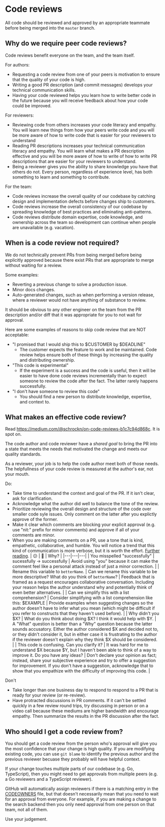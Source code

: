 # Code reviews

All code should be reviewed and approved by an appropriate teammate before being merged into the `master` branch.

## Why do we require peer code reviews?

Code reviews benefit everyone on the team, and the team itself.

For authors:

- Requesting a code review from one of your peers is motivation to ensure that the quality of your code is high.
- Writing a good PR description (and commit messages) develops your technical communication skills.
- Having your code reviewed helps you learn how to write better code in the future because you will receive feedback about how your code could be improved.

For reviewers:

- Reviewing code from others increases your code literacy and empathy. You will learn new things from how your peers write code and you will be more aware of how to write code that is easier for your reviewers to understand
- Reading PR descriptions increases your technical communication literacy and empathy. You will learn what makes a PR description effective and you will be more aware of how to write of how to write PR descriptions that are easier for your reviewers to understand.
- Being a reviewer gives you the ability to share knowledge you have that others do not. Every person, regardless of experience level, has both something to learn and something to contribute.

For the team:

- Code reviews increase the overall quality of our codebase by catching design and implementation defects before changes ship to customers.
- Code reviews increase the overall consistency of our codebase by spreading knowledge of best practices and eliminating anti-patterns.
- Code reviews distribute domain expertise, code knowledge, and ownership across the team so development can continue when people are unavailable (e.g. vacation).

## When is a code review not required?

We do not technically prevent PRs from being merged before being explicitly approved because there exist PRs that are appropriate to merge without waiting for a review.

Some examples:

- Reverting a previous change to solve a production issue.
- Minor docs changes.
- Auto-generated changes, such as when performing a version release, where a reviewer would not have anything of substance to review.

It should be obvious to any other engineer on the team from the PR description and/or diff that it was appropriate for you to not wait for approval.

Here are some examples of reasons to skip code review that are NOT acceptable:

- "I promised that I would ship this to $CUSTOMER by $DEADLINE"
    - The customer expects the feature to work and be maintained. Code review helps ensure both of these things by increasing the quality and distributing ownership.
- "This code is experimental"
    - If the experiment is a success and the code is useful, then it will be easier to have done code reviews incrementally than to expect someone to review the code after the fact. The latter rarely happens successfully.
- "I don't have someone to review this code"
    - You should find a new person to distribute knowledge, expertise, and context to.

## What makes an effective code review?

Read https://medium.com/@schrockn/on-code-reviews-b1c7c94d868c. It is spot on.

The code author and code reviewer have a _shared goal_ to bring the PR into a state that meets the needs that motivated the change and meets our quality standards.

As a reviewer, your job is to help the code author meet both of those needs. The helpfullness of your code review is measured at the author's ear, not your mouth.

Do:

- Take time to understand the context and goal of the PR. If it isn't clear, ask for clarification.
- Acknowledge what the author did well to balance the tone of the review.
- Prioritize reviewing the overall design and structure of the code over smaller code syle issues. Only comment on the latter after you explictly approve of the former.
- Make it clear which comments are blocking your explicit approval (e.g. use "nit:" prefix for minor comments) and approve if all of your comments are minor.
- When you are making comments on a PR, use a tone that is kind, empathetic, collaborative, and humble. You will notice a trend that this kind of communication is more verbose, but it is worth the effort. [Further reading](https://mtlynch.io/human-code-reviews-1/).
    | 😕 | 🤗 | Why? |
    |---|---|---|
    | You misspelled "successfully" | sucessfully -> successfully | Avoid using "you" because it can make the comment feel like a personal attack instead of just a minor correction. |
    | Rename this variable to `betterName`. | Can we rename this variable to be more descriptive? What do you think of `betterName`? | Feedback that is framed as a request encourages collaborative conversation. Including your reason helps the author understand why and potentially think of even better alternatives. |
    | Can we simplify this with a list comprehension? | Consider simplifying with a list comprehension like this: $EXAMPLE | Provide examples when suggesting changes so the author doesn't have to infer what you mean (which might be difficult if you refer to constructs that they haven't used before). |
    | Why didn't you $X? | What do you think about doing $X? I think it would help with $Y. | A "What" question is better than a "Why" question because the latter sounds accusatory. Either the author considered $X and decided not to, or they didn't consider it, but in either case it is frustrating to the author if the reviewer doesn't explain why they think $X should be considered. |
    | This code is confusing. Can you clarify it? | It was hard for me to understand $X because $Y, but I haven't been able to think of a way to improve it. Do you have any ideas? | Don't declare your opinion as fact; instead, share your subjective experience and try to offer a suggestion for improvement. If you don't have a suggestion, acknowledge that to show that you empathize with the difficulty of improving this code. | 

Don't

- Take longer than one business day to respond to respond to a PR that is ready for your review (or re-review).
- Have protracted discussions in PR comments. If it can't be settled quickly in a few review round trips, try discussing in person or on a video call because these mediums are higher bandwidth and encourage empathy. Then summarize the results in the PR discussion after the fact.

## Who should I get a code review from?

You should get a code review from the person who's approval will give you the most confidence that your change is high quality. If you are modifying existing code, you can use `git blame` to identify the previous author and the previous reviewer becuase they probably will have helpful context.

If your change touches multiple parts of our codebase (e.g. Go, TypeScript), then you might need to get approvals from multiple peers (e.g. a Go reviewers and a TypeScript reviewer).

GitHub will automatically assign reviewers if there is a matching entry in the [CODEOWNERS](https://sourcegraph.com/github.com/sourcegraph/sourcegraph/-/blob/.github/CODEOWNERS) file, but that doesn't necessarily mean that you need to wait for an approval from everyone. For example, if you are making a change to the search backend then you only need approval from one person on that team, not all of them.

Use your judgement.
